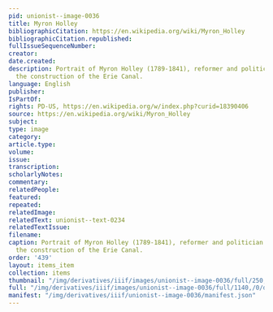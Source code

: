 ```yaml
---
pid: unionist--image-0036
title: Myron Holley
bibliographicCitation: https://en.wikipedia.org/wiki/Myron_Holley
bibliographicCitation.republished: 
fullIssueSequenceNumber: 
creator: 
date.created: 
description: Portrait of Myron Holley (1789-1841), reformer and politician who helped
  the construction of the Erie Canal.
language: English
publisher: 
IsPartOf: 
rights: PD-US, https://en.wikipedia.org/w/index.php?curid=18390406
source: https://en.wikipedia.org/wiki/Myron_Holley
subject: 
type: image
category: 
article.type: 
volume: 
issue: 
transcription: 
scholarlyNotes: 
commentary: 
relatedPeople: 
featured: 
repeated: 
relatedImage: 
relatedText: unionist--text-0234
relatedTextIssue: 
filename: 
caption: Portrait of Myron Holley (1789-1841), reformer and politician who helped
  the construction of the Erie Canal.
order: '439'
layout: items_item
collection: items
thumbnail: "/img/derivatives/iiif/images/unionist--image-0036/full/250,/0/default.jpg"
full: "/img/derivatives/iiif/images/unionist--image-0036/full/1140,/0/default.jpg"
manifest: "/img/derivatives/iiif/unionist--image-0036/manifest.json"
---
```

